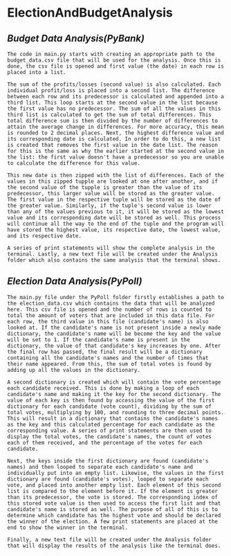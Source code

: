 # ElectionAndBudgetAnalysis

## _Budget Data Analysis(PyBank)_

    The code in main.py starts with creating an appropriate path to the budget_data.csv file that will be used for the analysis. Once this is done, the csv file is opened and first value (the date) in each row is placed into a list. 

    The sum of the profits/losses (second value) is also calculated. Each individual profit/loss is placed into a second list. The difference between each row and its predecessor is calculated and appended into a third list. This loop starts at the second value in the list because the first value has no predecessor. The sum of all the values in this third list is calculated to get the sum of total differences. This total difference sum is then divided by the number of differences to attain the average change in differences. For more accuracy, this mean is rounded to 2 decimal places. Next, the highest difference value and its corresponding date is calculated. In order to do this, a new list is created that removes the first value in the date list. The reason for this is the same as why the earlier started at the second value in the list: the first value doesn't have a predecessor so you are unable to calculate the difference for this value. 

    This new date is then zipped with the list of differences. Each of the values in this zipped tupple are looked at one after another, and if the second value of the tupple is greater than the value of its predecessor, this larger value will be stored as the greater value. The first value in the respective tuple will be stored as the date of the greater value. Similarly, if the tuple's second value is lower than any of the values previous to it, it will be stored as the lowest value and its corresponding date will be stored as well. This process will continue all the way to the end of the tuple and the program will have stored the highest value, its respective date, the lowest value, and its respective date. 
  
    A series of print statements will show the complete analysis in the terminal. Lastly, a new text file will be created under the Analysis folder which also contains the same analysis that the terminal shows.  

## _Election Data Analysis(PyPoll)_

    The main.py file under the PyPoll folder firstly establishes a path to the election_data.csv which contains the data that will be analyzed here. This csv file is opened and the number of rows is counted to total the amount of voters that are included in this data file. For each row, the third value in this file (candidate's name) is also looked at. If the candidate's name is not present inside a newly made dictionary, the candidate's name will be become the key and the value will be set to 1. If the candidate's name is present in the dictionary, the value of that candidate's key increases by one. After the final row has passed, the final result will be a dictionary containing all the candidate's names and the number of times that their name appeared. From this, the sum of total votes is found by adding up all the values in the dictionary.

    A second dictionary is created which will contain the vote percentage each candidate received. This is done by making a loop of each candidate's name and making it the key for the second dictionary. The value of each key is then found by accessing the value of the first dictionary for each candidate (vote count), dividing by the sum of total votes, multiplying by 100, and rounding to three decimal points. This will result in a dictionary that contains the candidate's names as the key and this calculated percentage for each candidate as the corresponding value. A series of print statements are then used to display the total votes, the candidate's names, the count of votes each of them received, and the percentage of the votes for each candidate. 

    Next, the keys inside the first dictionary are found (candidate's names) and then looped to separate each candidate's name and individually put into an empty list. Likewise, the values in the first dictionary are found (candidate's votes), looped to separate each vote, and placed into another empty list. Each element of this second list is compared to the element before it. If the element is greater than its predecessor, the vote is stored. The corresponding index of this stored vote value is then used to access the first list and that candidate's name is stored as well. The purpose of all of this is to determine which candidate has the highest vote and should be declared the winner of the election. A few print statements are placed at the end to show the winner in the terminal. 

    Finally, a new text file will be created under the Analysis folder that will display the results of the analysis like the terminal does. 


